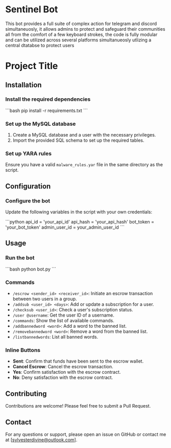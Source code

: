 # Sentinel  Bot

This bot provides a full suite  of complex action for telegram and discord simultaneuosly, it allows admins to protect and safeguard their communities all from the comfort of a few keyboard strokes, the code is fully modular and can be utilized across several platforms simultanueosly utlizing a central dtatabse to protect users


# Project Title

## Installation


### Install the required dependencies

\```bash
pip install -r requirements.txt
\```

### Set up the MySQL database

1. Create a MySQL database and a user with the necessary privileges.
2. Import the provided SQL schema to set up the required tables.

### Set up YARA rules

Ensure you have a valid `malware_rules.yar` file in the same directory as the script.

## Configuration

### Configure the bot

Update the following variables in the script with your own credentials:

\```python
api_id = 'your_api_id'
api_hash = 'your_api_hash'
bot_token = 'your_bot_token'
admin_user_id = your_admin_user_id
\```

## Usage

### Run the bot

\```bash
python bot.py
\```

### Commands

- `/escrow <sender_id> <receiver_id>`: Initiate an escrow transaction between two users in a group.
- `/addsub <user_id> <days>`: Add or update a subscription for a user.
- `/checksub <user_id>`: Check a user's subscription status.
- `/user @username`: Get the user ID of a username.
- `/commands`: Show the list of available commands.
- `/addbannedword <word>`: Add a word to the banned list.
- `/removebannedword <word>`: Remove a word from the banned list.
- `/listbannedwords`: List all banned words.

### Inline Buttons

- **Sent**: Confirm that funds have been sent to the escrow wallet.
- **Cancel Escrow**: Cancel the escrow transaction.
- **Yes**: Confirm satisfaction with the escrow contract.
- **No**: Deny satisfaction with the escrow contract.

## Contributing

Contributions are welcome! Please feel free to submit a Pull Request.

## Contact

For any questions or support, please open an issue on GitHub or contact me at [sylvesterdivine@outlook.com].

